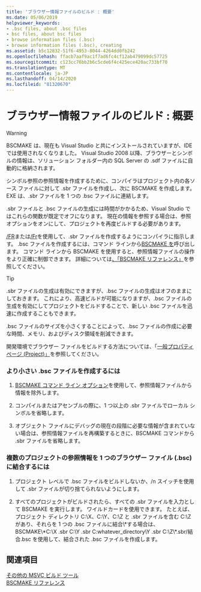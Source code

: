 ```yaml
---
title: 'ブラウザー情報ファイルのビルド : 概要'
ms.date: 05/06/2019
helpviewer_keywords:
- .bsc files, about .bsc files
- bsc files, about bsc files
- browse information files (.bsc)
- browse information files (.bsc), creating
ms.assetid: b5c12832-51f6-4953-8044-4264dd0fb242
ms.openlocfilehash: ffacb7aaf9ac1f7ad6fc4cf12ab479099dc57725
ms.sourcegitcommit: c123cc76bb2b6c5cde6f4c425ece420ac733bf70
ms.translationtype: MT
ms.contentlocale: ja-JP
ms.lasthandoff: 04/14/2020
ms.locfileid: "81320670"
---
```

# <a name="building-browse-information-files-overview"></a>ブラウザー情報ファイルのビルド : 概要

> [!WARNING]
> BSCMAKE は、現在も Visual Studio と共にインストールされていますが、IDE では使用されなくなりました。 Visual Studio 2008 以降、ブラウザーとシンボルの情報は、ソリューション フォルダー内の SQL Server の .sdf ファイルに自動的に格納されます。

シンボル参照の参照情報を作成するために、コンパイラはプロジェクト内の各ソース ファイルに対して .sbr ファイルを作成し、次に BSCMAKE を作成します。EXE は、.sbr ファイルを 1 つの .bsc ファイルに連結します。

.sbr ファイルと .bsc ファイルの生成には時間がかかるため、Visual Studio ではこれらの関数が既定でオフになります。 現在の情報を参照する場合は、参照オプションをオンにして、プロジェクトを再度ビルドする必要があります。

[/FR](fr-fr-create-dot-sbr-file.md)または[/Fr](fr-fr-create-dot-sbr-file.md)を使用して、.sbr ファイルを作成するようにコンパイラに指示します。 .bsc ファイルを作成するには、コマンド ラインから[BSCMAKE を](bscmake-command-line.md)呼び出します。 コマンド ラインから BSCMAKE を使用すると、参照情報ファイルの操作をより正確に制御できます。 詳細については[、「BSCMAKE リファレンス」](bscmake-reference.md)を参照してください。

> [!TIP]
> .sbr ファイルの生成は有効にできますが、.bsc ファイルの生成はオフのままにしておきます。 これにより、高速ビルドが可能になりますが、.bsc ファイルの生成を有効にしてプロジェクトをビルドすることで、新しい .bsc ファイルを迅速に作成することもできます。

.bsc ファイルのサイズを小さくすることによって、.bsc ファイルの作成に必要な時間、メモリ、およびディスク領域を削減できます。

開発環境でブラウザー ファイルをビルドする方法については、「[一般プロパティ ページ (Project)」](general-property-page-project.md)を参照してください。

### <a name="to-create-a-smaller-bsc-file"></a>より小さい .bsc ファイルを作成するには

1. [BSCMAKE コマンド ライン オプション](bscmake-options.md)を使用して、参照情報ファイルから情報を除外します。

1. コンパイルまたはアセンブルの際に、1 つ以上の .sbr ファイルでローカル シンボルを省略します。

1. オブジェクト ファイルにデバッグの現在の段階に必要な情報が含まれていない場合は、参照情報ファイルを再構築するときに、BSCMAKE コマンドから .sbr ファイルを省略します。

### <a name="to-combine-the-browse-information-from-several-projects-into-one-browser-file-bsc"></a>複数のプロジェクトの参照情報を 1 つのブラウザー ファイル (.bsc) に結合するには

1. プロジェクト レベルで .bsc ファイルをビルドしないか、/n スイッチを使用して .sbr ファイルが切り捨てられないようにします。

1. すべてのプロジェクトがビルドされたら、すべての .sbr ファイルを入力として BSCMAKE を実行します。 ワイルドカードを使用できます。 たとえば、プロジェクト ディレクトリ C:\X、C:\Y、C:\Z と .sbr ファイルを含む C:\\Z があり、それらを 1 つの .bsc ファイルに結合\\\*する場合は、BSCMAKE\\\*C:\X .sbr C:\Y .sbr C:whatever_directory\Y .sbr C:\Z\\\*.sbr/結合.bsc を使用して、結合された .bsc ファイルを作成します。

## <a name="see-also"></a>関連項目

[その他の MSVC ビルド ツール](c-cpp-build-tools.md)<br/>
[BSCMAKE リファレンス](bscmake-reference.md)
